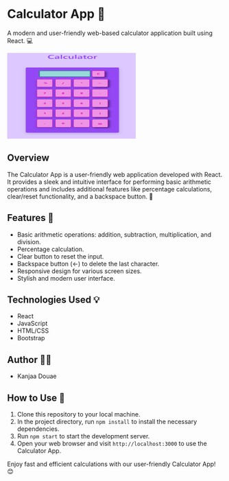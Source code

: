 # Calculator App 🧮

A modern and user-friendly web-based calculator application built using React. 💻

<img src="screenshot.png" alt="Calculator App Screenshot" width="300" height="200">

## Overview

The Calculator App is a user-friendly web application developed with React. It provides a sleek and intuitive interface for performing basic arithmetic operations and includes additional features like percentage calculations, clear/reset functionality, and a backspace button. 🚀

## Features 🌟

- Basic arithmetic operations: addition, subtraction, multiplication, and division.
- Percentage calculation.
- Clear button to reset the input.
- Backspace button (←) to delete the last character.
- Responsive design for various screen sizes.
- Stylish and modern user interface.

## Technologies Used 💡

- React
- JavaScript
- HTML/CSS
- Bootstrap

## Author 👩‍💻

- Kanjaa Douae

## How to Use 📝

1. Clone this repository to your local machine.
2. In the project directory, run `npm install` to install the necessary dependencies.
3. Run `npm start` to start the development server.
4. Open your web browser and visit `http://localhost:3000` to use the Calculator App.

Enjoy fast and efficient calculations with our user-friendly Calculator App! 😊
